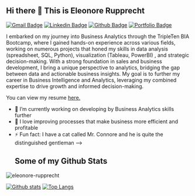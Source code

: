 ## Hi there 👋 This is Eleonore Rupprecht

[![Gmail Badge](https://img.shields.io/badge/-eleonore.vrupprecht@gmail.com-c14438?style=flat&logo=Gmail&logoColor=white&link=mailto:eleonore.vrupprecht@gmail.com)](mailto:eleonore.vrupprecht@gmail.com) 
[![Linkedin Badge](https://img.shields.io/badge/-linkedin.com/in/eleonore-rupprecht-0072b1?style=flat&logo=Linkedin&logoColor=white&link=https://www.linkedin.com/in/linkedin.com/in/eleonore-rupprecht/)](https://www.linkedin.com/in/linkedin.com/in/eleonore-rupprecht/) [![Github Badge](https://img.shields.io/badge/-eleonore-rupprecht-grey?style=flat&logo=github&logoColor=white&link=https://github.com/eleonore-rupprecht/)](https://www.github.com/eleonore-rupprecht/) [![Portfolio Badge](https://img.shields.io/badge/portfolio-web-blue?style=flat&link=https://github.com/eleonore-rupprecht/TripleTen--Project-Portfolio/)](https://github.com/eleonore-rupprecht/TripleTen--Project-Portfolio/) <p align='left'>I embarked on my journey into Business Analytics through the TripleTen BIA Bootcamp, where I gained hands-on experience across various fields, working on numerous projects that honed my skills in data analysis (spreadsheet, SQL, Python), visualization (Tableau, PowerBI) , and strategic decision-making. With a strong foundation in sales and business development, I bring a unique perspective to analytics, bridging the gap between data and actionable business insights. My goal is to further my career in Business Intelligence and Analytics, leveraging my combined expertise to drive growth and informed decision-making.</p><p align='left'> You can view my resume <a href='tbd ' target=_blank><u>here</u>.</a></p>

- 🔭 I’m currently working on developing by Business Analytics skills further
- 🌱 I love improving processes that make business more efficient and profitable
- ⚡ Fun fact:  I have a cat called Mr. Connore and he is quite the distinguished gentleman 
-->
  ## Some of my Github Stats
<p align=left> <img src=https://komarev.com/ghpvc/?username=eleonore-rupprecht alt=eleonore-rupprecht /> </p>

[![Github stats](https://github-readme-stats.vercel.app/api?username=eleonore-rupprecht&show_icons=true&include_all_commits=true)](https://github.com/eleonore-rupprecht/github-readme-stats)
[![Top Langs](https://github-readme-stats.vercel.app/api/top-langs/?username=eleonore-rupprecht&layout=compact)](https://github.com/eleonore-rupprecht/github-readme-stats)
